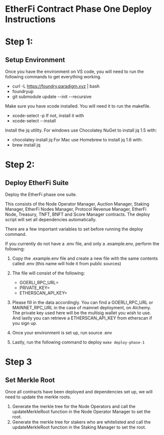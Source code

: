 # EtherFi Contract Phase One Deploy Instructions

# Step 1:
## Setup Environment

Once you have the environment on VS code, you will need to run the following commands to get everything working.
* curl -L https://foundry.paradigm.xyz | bash
* foundryup
* git submodule update --init --recursive

Make sure you have xcode installed. You will need it to run the makefile.
* xcode-select -p 
If not, install it with
* xcode-select --install

Install the jq utility.
For windows use Chocolatey NuGet to install jq 1.5 with:
*  chocolatey install jq
For Mac use Homebrew to install jq 1.6 with:
* brew install jq

# Step 2:
## Deploy EtherFi Suite
 
Deploy the EtherFi phase one suite.

This consists of the Node Operator Manager, Auction Manager, Staking Manager, EtherFi Nodes Manager, Protocol Revenue Manager, EtherFi Node, Treasury, TNFT, BNFT and Score Manager contracts. The deploy script will set all dependencies automatically.

There are a few important variables to set before running the deploy command.

If you currently do not have a .env file, and only a .example.env, perform the following:
1. Copy the .example.env file and create a new file with the same contents called .env (this name will hide it from public sources)
2. The file will consist of the following:

    * GOERLI_RPC_URL=
    * PRIVATE_KEY=
    * ETHERSCAN_API_KEY=

3. Please fill in the data accordingly. You can find a GOERLI_RPC_URL or MAINNET_RPC_URL in the case of mainnet deployment, on Alchemy. The private key used here will be the multisig wallet you wish to use. And lastly you can retrieve a ETHERSCAN_API_KEY from etherscan if you sign up.

4. Once your environment is set up, run
    source .env

5. Lastly, run the following command to deploy
    ```make deploy-phase-1```

# Step 3
## Set Merkle Root

Once all contracts have been deployed and dependencies set up, we will need to update the merkle roots. 

1. Generate the merkle tree for the Node Operators and call the updateMerkleRoot function in the Node Operator Manager to set the root.
2. Generate the merkle tree for stakers who are whitelisted and call the updateMerkleRoot function in the Staking Manager to set the root.

